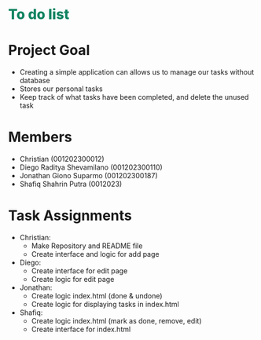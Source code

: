 # <div style="color:#128462;font-weight:800">To do list</div>

# Project Goal

- Creating a simple application can allows us to manage our tasks without database
- Stores our personal tasks
- Keep track of what tasks have been completed, and delete the unused task

# Members

- Christian (001202300012)
- Diego Raditya Shevamilano (001202300110)
- Jonathan Giono Suparmo (001202300187)
- Shafiq Shahrin Putra (0012023)

# Task Assignments

- Christian:
  - Make Repository and README file
  - Create interface and logic for add page
- Diego:
  - Create interface for edit page
  - Create logic for edit page
- Jonathan:
  - Create logic index.html (done & undone)
  - Create logic for displaying tasks in index.html
- Shafiq:
  - Create logic index.html (mark as done, remove, edit)
  - Create interface for index.html

